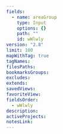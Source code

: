 ```yaml
---
fields:
  - name: areaGroup
    type: Input
    options: {}
    path: ""
    id: wWlwly
version: "2.8"
limit: 100
mapWithTag: true
tagNames: 
filesPaths: 
bookmarksGroups: 
excludes: 
extends: 
savedViews: 
favoriteView: 
fieldsOrder:
  - wWlwly
description: 
activeProjects: 
notesLink:
---
```

